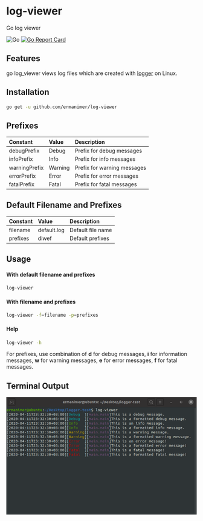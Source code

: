 # log-viewer
Go log viewer

![Go](https://github.com/ermanimer/log_viewer/workflows/Go/badge.svg)
[![Go Report Card](https://goreportcard.com/badge/github.com/ermanimer/log_viewer)](https://goreportcard.com/report/github.com/ermanimer/log_viewer)

## Features
go log_viewer views log files which are created with [logger](https://github.com/ermanimer/logger) on Linux.

## Installation
```bash
go get -u github.com/ermanimer/log-viewer
```

## Prefixes
| Constant      | Value   | Description                 |
| :------------ | :------ | :-------------------------- |
| debugPrefix   | Debug   | Prefix for debug messages   |
| infoPrefix    | Info    | Prefix for info messages    |
| warningPrefix | Warning | Prefix for warning messages |
| errorPrefix   | Error   | Prefix for error messages   |
| fatalPrefix   | Fatal   | Prefix for fatal messages   |

## Default Filename and Prefixes
| Constant | Value       | Description       |
| :--------| :---------- | :---------------- |
| filename | default.log | Default file name |
| prefixes | diwef       | Default prefixes  |

## Usage
#### With default filename and prefixes
```bash
log-viewer
```

#### With filename and prefixes
```bash
log-viewer -f=filename -p=prefixes
```

#### Help
```bash
log-viewer -h
```

For prefixes, use combination of **d** for debug messages, **i** for information messages, **w** for warning messages, **e** for error messages, **f** for fatal messages.

## Terminal Output
![Terminal Output](/images/terminal_output.png)

